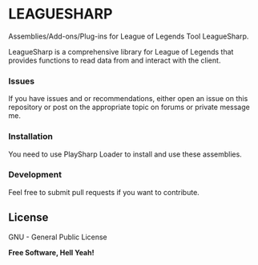 # LEAGUESHARP

Assemblies/Add-ons/Plug-ins for League of Legends Tool LeagueSharp.

LeagueSharp is a comprehensive library for League of Legends that provides functions to read data from and interact with the client.

### Issues
If you have issues and or recommendations, either open an issue on this repository or post on the appropriate topic on forums or private message me.

### Installation
You need to use PlaySharp Loader to install and use these assemblies.

### Development
Feel free to submit pull requests if you want to contribute.

License
----

GNU - General Public License

**Free Software, Hell Yeah!**
